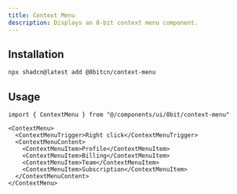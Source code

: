 ```yaml
---
title: Context Menu
description: Displays an 8-bit context menu component.
---
```


## Installation

```bash
npx shadcn@latest add @8bitcn/context-menu
```

## Usage

```tsx showLineNumbers
import { ContextMenu } from "@/components/ui/8bit/context-menu"
```

```tsx showLineNumbers
<ContextMenu>
  <ContextMenuTrigger>Right click</ContextMenuTrigger>
  <ContextMenuContent>
    <ContextMenuItem>Profile</ContextMenuItem>
    <ContextMenuItem>Billing</ContextMenuItem>
    <ContextMenuItem>Team</ContextMenuItem>
    <ContextMenuItem>Subscription</ContextMenuItem>
  </ContextMenuContent>
</ContextMenu>
```
